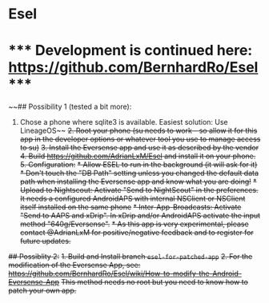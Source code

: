 # Esel

# *** Development is continued here: https://github.com/BernhardRo/Esel ***


~~## Possibility 1 (tested a bit more):
1. Chose a phone where sqlite3 is available. Easiest solution: Use LineageOS~~ 
~~2. Root your phone (su needs to work - so allow it for this app in the developer options or whatever tool you use to manage access to su)~~ 
~~3. Install the Eversense app and use it as described by the vendor~~
~~4. Build https://github.com/AdrianLxM/Esel and install it on your phone.~~
~~5. Configuration:~~
  ~~* Allow ESEL to run in the background (it will ask for it)~~
  ~~* Don't touch the "DB Path" setting unless you changed the default data path when installing the Eversense app and know what you are doing!~~
  ~~* Upload to Nightscout: Activate "Send to NightScout" in the preferences. It needs a configured AndroidAPS with internal NSClient or NSClient itself installed on the same phone~~
  ~~* Inter-App-Broadcasts: Activate "Send to AAPS and xDrip". In xDrip and/or AndroidAPS activate the input method "640g/Eversense".~~
  ~~* As this app is very experimental, please contact @AdrianLxM for positive/negative feedback and to register for future updates.~~
  
~~## Possiblity 2:~~
~~1. Build and Install branch `esel-for-patched-app`~~
~~2. For the modification of the Eversense App, see: https://github.com/BernhardRo/Esel/wiki/How-to-modify-the-Android-Eversense-App~~
~~This method needs no root but you need to know how to patch your own app.~~ 

